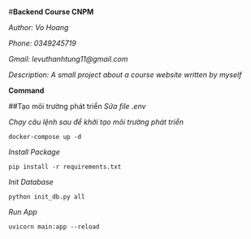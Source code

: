#**Backend Course CNPM**

_Author: Vo Hoang_

_Phone: 0349245719_

_Gmail: levuthanhtung11@gmail.com_

_Description: A small project about a course website written by myself_

**Command**

##Tạo môi trường phát triển
_Sửa file .env_

_Chạy câu lệnh sau để khởi tạo môi trường phát triển_

`docker-compose up -d`

_Install Package_

`pip install -r requirements.txt`

_Init Database_

`python init_db.py all`

_Run App_

`uvicorn main:app --reload`